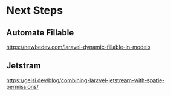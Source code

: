 # Next Steps

## Automate Fillable

<https://newbedev.com/laravel-dynamic-fillable-in-models>

## Jetstram

<https://geisi.dev/blog/combining-laravel-jetstream-with-spatie-permissions/>
